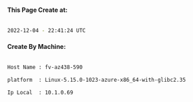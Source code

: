 
   
#### This Page Create at:

```bash

2022-12-04 - 22:41:24 UTC

```

#### Create By Machine:

```bash

Host Name : fv-az438-590

platform  : Linux-5.15.0-1023-azure-x86_64-with-glibc2.35

Ip Local  : 10.1.0.69

```

